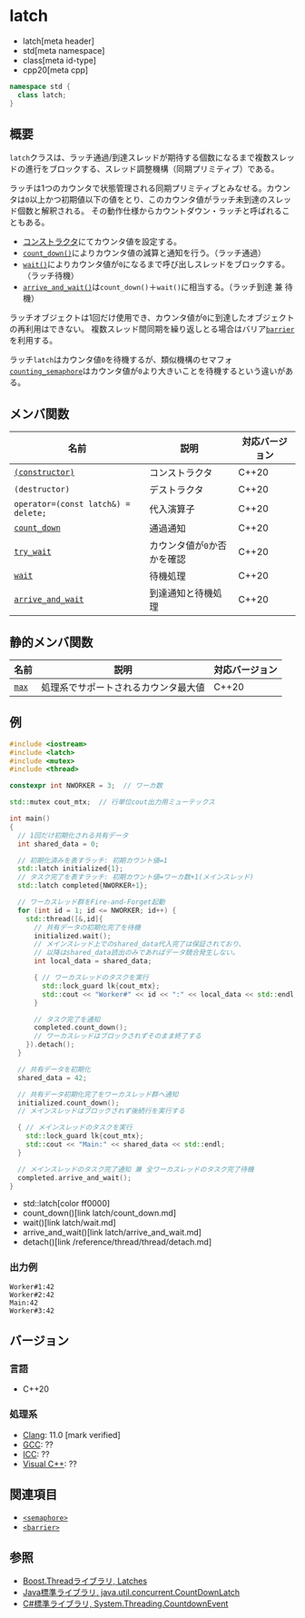# latch
* latch[meta header]
* std[meta namespace]
* class[meta id-type]
* cpp20[meta cpp]

```cpp
namespace std {
  class latch;
}
```

## 概要
`latch`クラスは、ラッチ通過/到達スレッドが期待する個数になるまで複数スレッドの進行をブロックする、スレッド調整機構（同期プリミティブ）である。

ラッチは1つのカウンタで状態管理される同期プリミティブとみなせる。カウンタは`0`以上かつ初期値以下の値をとり、このカウンタ値がラッチ未到達のスレッド個数と解釈される。
その動作仕様からカウントダウン・ラッチと呼ばれることもある。

- [コンストラクタ](latch/op_constructor.md)にてカウンタ値を設定する。
- [`count_down()`](latch/count_down.md)によりカウンタ値の減算と通知を行う。（ラッチ通過）
- [`wait()`](latch/wait.md)によりカウンタ値が`0`になるまで呼び出しスレッドをブロックする。（ラッチ待機）
- [`arrive_and_wait()`](latch/arrive_and_wait.md)は`count_down()`＋`wait()`に相当する。（ラッチ到達 兼 待機）

ラッチオブジェクトは1回だけ使用でき、カウンタ値が`0`に到達したオブジェクトの再利用はできない。
複数スレッド間同期を繰り返しとる場合はバリア[`barrier`](/reference/barrier/barrier.md)を利用する。

ラッチ`latch`はカウンタ値`0`を待機するが、類似機構のセマフォ[`counting_semaphore`](/reference/semaphore/counting_semaphore.md)はカウンタ値が`0`より大きいことを待機するという違いがある。


## メンバ関数

| 名前            | 説明           | 対応バージョン |
|-----------------|----------------|----------------|
| [`(constructor)`](latch/op_constructor.md) | コンストラクタ | C++20 |
| `(destructor)`  | デストラクタ   | C++20 |
| `operator=(const latch&) = delete;`     | 代入演算子     | C++20 |
| [`count_down`](latch/count_down.md) | 通過通知           | C++20 |
| [`try_wait`](latch/try_wait.md) | カウンタ値が`0`か否かを確認 | C++20 |
| [`wait`](latch/wait.md) | 待機処理           | C++20 |
| [`arrive_and_wait`](latch/arrive_and_wait.md) | 到達通知と待機処理 | C++20 |


## 静的メンバ関数

| 名前            | 説明           | 対応バージョン |
|-----------------|----------------|----------------|
| [`max`](latch/max.md) | 処理系でサポートされるカウンタ最大値 | C++20 |


## 例
```cpp example
#include <iostream>
#include <latch>
#include <mutex>
#include <thread>

constexpr int NWORKER = 3;  // ワーカ数

std::mutex cout_mtx;  // 行単位cout出力用ミューテックス

int main()
{
  // 1回だけ初期化される共有データ
  int shared_data = 0;

  // 初期化済みを表すラッチ: 初期カウント値=1
  std::latch initialized{1};
  // タスク完了を表すラッチ: 初期カウント値=ワーカ数+1(メインスレッド)
  std::latch completed{NWORKER+1};

  // ワーカスレッド群をFire-and-Forget起動
  for (int id = 1; id <= NWORKER; id++) {
    std::thread([&,id]{
      // 共有データの初期化完了を待機
      initialized.wait();
      // メインスレッド上でのshared_data代入完了は保証されており、
      // 以降はshared_data読出のみであればデータ競合発生しない。
      int local_data = shared_data;

      { // ワーカスレッドのタスクを実行
        std::lock_guard lk{cout_mtx};
        std::cout << "Worker#" << id << ":" << local_data << std::endl;
      }

      // タスク完了を通知
      completed.count_down();
      // ワーカスレッドはブロックされずそのまま終了する
    }).detach();
  }

  // 共有データを初期化
  shared_data = 42;

  // 共有データ初期化完了をワーカスレッド群へ通知
  initialized.count_down();
  // メインスレッドはブロックされず後続行を実行する

  { // メインスレッドのタスクを実行
    std::lock_guard lk{cout_mtx};
    std::cout << "Main:" << shared_data << std::endl;
  }

  // メインスレッドのタスク完了通知 兼 全ワーカスレッドのタスク完了待機
  completed.arrive_and_wait();
}
```
* std::latch[color ff0000]
* count_down()[link latch/count_down.md]
* wait()[link latch/wait.md]
* arrive_and_wait()[link latch/arrive_and_wait.md]
* detach()[link /reference/thread/thread/detach.md]

### 出力例
```
Worker#1:42
Worker#2:42
Main:42
Worker#3:42
```


## バージョン
### 言語
- C++20

### 処理系
- [Clang](/implementation.md#clang): 11.0 [mark verified]
- [GCC](/implementation.md#gcc): ??
- [ICC](/implementation.md#icc): ??
- [Visual C++](/implementation.md#visual_cpp): ??


## 関連項目
- [`<semaphore>`](/reference/semaphore.md)
- [`<barrier>`](/reference/barrier.md)


## 参照
- [Boost.Threadライブラリ, Latches](https://www.boost.org/doc/libs/1_73_0/doc/html/thread/synchronization.html#thread.synchronization.latches)
- [Java標準ライブラリ, java.util.concurrent.CountDownLatch](https://docs.oracle.com/javase/jp/6/api/java/util/concurrent/CountDownLatch.html)
- [C#標準ライブラリ, System.Threading.CountdownEvent](https://docs.microsoft.com/en-us/dotnet/api/system.threading.countdownevent)
